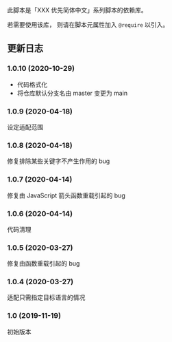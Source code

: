 此脚本是「XXX 优先简体中文」系列脚本的依赖库。

若需要使用该库， 则请在脚本元属性加入 `@require` 以引入。

## 更新日志

### 1.0.10 (2020-10-29)

- 代码格式化
- 将仓库默认分支名由 master 变更为 main

### 1.0.9 (2020-04-18)

设定适配范围

### 1.0.8 (2020-04-18)

修复排除某些关键字不产生作用的 bug

### 1.0.7 (2020-04-14)

修复由 JavaScript 箭头函数重载引起的 bug

### 1.0.6 (2020-04-14)

代码清理

### 1.0.5 (2020-03-27)

修复由函数重载引起的 bug

### 1.0.4 (2020-03-27)

适配只需指定目标语言的情况

### 1.0 (2019-11-19)

初始版本